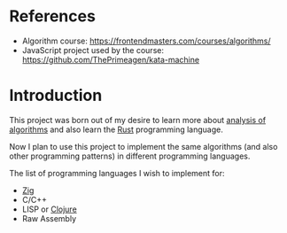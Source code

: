 # References
- Algorithm course: https://frontendmasters.com/courses/algorithms/
- JavaScript project used by the course: https://github.com/ThePrimeagen/kata-machine

# Introduction
This project was born out of my desire to learn more about [analysis of algorithms](https://en.wikipedia.org/wiki/Analysis_of_algorithms) and also learn the [Rust](https://www.rust-lang.org) programming language.

Now I plan to use this project to implement the same algorithms (and also other programming patterns) in different programming languages.

The list of programming languages I wish to implement for:
- [Zig](https://ziglang.org/)
- C/C++
- LISP or [Clojure](https://clojure.org/)
- Raw Assembly
